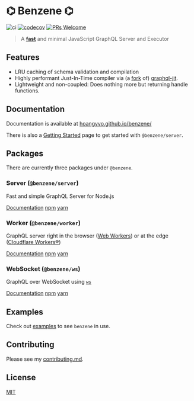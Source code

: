 # ⌬ Benzene ⌬

![ci](https://github.com/hoangvvo/benzene/workflows/Test%20&%20Coverage/badge.svg)
[![codecov](https://codecov.io/gh/hoangvvo/benzene/branch/main/graph/badge.svg?token=KUCEOC1JT2)](https://codecov.io/gh/hoangvvo/benzene)
[![PRs Welcome](https://badgen.net/badge/PRs/welcome/ff5252)](/CONTRIBUTING.md)

> A [**fast**](/benchmarks) and minimal JavaScript GraphQL Server and Executor

## Features

- LRU caching of schema validation and compilation
- Highly performant Just-In-Time compiler via (a [fork](https://github.com/hoangvvo/graphql-jit/) of) [graphql-jit](https://github.com/zalando-incubator/graphql-jit).
- Lightweight and non-coupled: Does nothing more but returning handle functions.

## Documentation

Documentation is available at [hoangvvo.github.io/benzene/](https://hoangvvo.github.io/benzene/)

There is also a [Getting Started](https://hoangvvo.github.io/benzene/#/getting-started) page to get started with `@benzene/server`.

## Packages

There are currently three packages under `@benzene`.

### Server (`@benzene/server`)

Fast and simple GraphQL Server for Node.js

[Documentation](https://hoangvvo.github.io/benzene/#/server/) [npm](https://www.npmjs.com/package/@benzene/server) [yarn](https://yarnpkg.com/package/@benzene/server)

### Worker (`@benzene/worker`)

GraphQL server right in the browser ([Web Workers](https://developer.mozilla.org/en-US/docs/Web/API/Web_Workers_API)) or at the edge ([Cloudflare Workers®](https://workers.cloudflare.com/))

[Documentation](https://hoangvvo.github.io/benzene/#/worker/) [npm](https://www.npmjs.com/package/@benzene/worker) [yarn](https://yarnpkg.com/package/@benzene/worker)

### WebSocket (`@benzene/ws`)

GraphQL over WebSocket using [`ws`](https://github.com/websockets/worker)

[Documentation](https://hoangvvo.github.io/benzene/#/ws/) [npm](https://www.npmjs.com/package/@benzene/ws) [yarn](https://yarnpkg.com/package/@benzene/ws)

## Examples

Check out [examples](https://github.com/hoangvvo/benzene/tree/main/examples/) to see `benzene` in use.

## Contributing

Please see my [contributing.md](CONTRIBUTING.md).

## License

[MIT](LICENSE)
